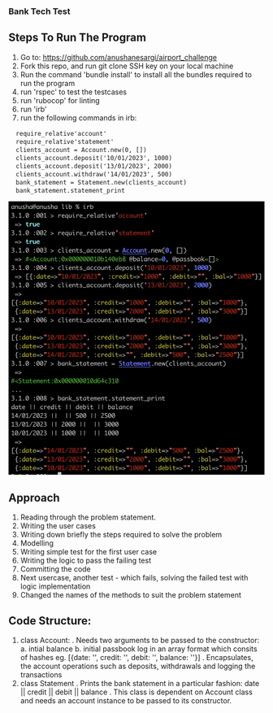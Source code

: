 ### Bank Tech Test

## Steps To Run The Program

  1. Go to: https://github.com/anushanesargi/airport_challenge
  2. Fork this repo, and run git clone SSH key on your local machine
  3. Run the command 'bundle install' to install all the bundles required to run the program
  4. run 'rspec' to test the testcases
  5. run 'rubocop' for linting
  6. run 'irb'
  7. run the following commands in irb:
  
  ```
    require_relative'account'
    require_relative'statement'
    clients_account = Account.new(0, [])
    clients_account.deposit('10/01/2023', 1000)
    clients_account.deposit('13/01/2023', 2000)
    clients_account.withdraw('14/01/2023', 500)
    bank_statement = Statement.new(clients_account)
    bank_statement.statement_print
 ```
    

![program_output](app_screenshot.png)

## Approach

  1. Reading through the problem statement.
  2. Writing the user cases
  3. Writing down briefly the steps required to solve the problem
  4. Modelling
  5. Writing simple test for the first user case
  6. Writing the logic to pass the failing test
  7. Committing the code
  8. Next usercase, another test - which fails, solving the failed test with logic implementation
  9. Changed the names of the methods to suit the problem statement

## Code Structure:
  1. class Account:
    . Needs two arguments to be passed to the constructor: a. intial balance b. initial passbook log in an array format which consits of hashes eg. [{date: '', credit: '', debit: '', balance: ''}]
    . Encapsulates, the account operations such as deposits, withdrawals and logging the transactions
  2. class Statement
    . Prints the bank statement in a particular fashion: date || credit || debit || balance
    . This class is dependent on Account class and needs an account instance to be passed to its constructor.
